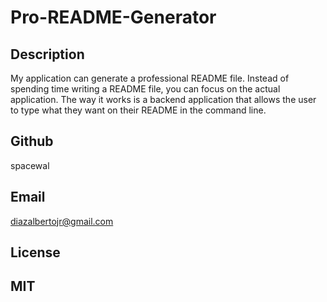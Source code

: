 # Pro-README-Generator

## Description

My application can generate a professional README file. Instead of spending time writing a README file, you can focus on the actual application. The way it works is a backend application that allows the user to type what they want on their README in the command line.

## Github

spacewal

## Email

diazalbertojr@gmail.com

## License

MIT
---